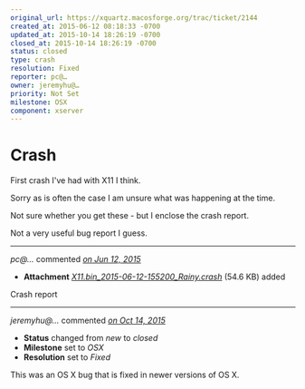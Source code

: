 ```yaml
---
original_url: https://xquartz.macosforge.org/trac/ticket/2144
created_at: 2015-06-12 08:18:33 -0700
updated_at: 2015-10-14 18:26:19 -0700
closed_at: 2015-10-14 18:26:19 -0700
status: closed
type: crash
resolution: Fixed
reporter: pc@…
owner: jeremyhu@…
priority: Not Set
milestone: OSX
component: xserver
---
```


Crash
=====


First crash I've had with X11 I think.

Sorry as is often the case I am unsure what was happening at the time.

Not sure whether you get these - but I enclose the crash report.

Not a very useful bug report I guess.



---

*pc@…* commented *[on Jun 12, 2015](https://xquartz.macosforge.org/trac/attachment/ticket/2144/X11.bin_2015-06-12-155200_Rainy.crash "June 12, 2015 at 8:21 AM PDT")*

-   **Attachment** *[X11.bin\_2015-06-12-155200\_Rainy.crash](../attachment/ticket/2144/X11.bin_2015-06-12-155200_Rainy.crash)* (54.6 KB) added

Crash report



---

*jeremyhu@…* commented *[on Oct 14, 2015](https://xquartz.macosforge.org/trac/ticket/2144#comment:344 "October 14, 2015 at 6:26 PM PDT")*

-   **Status** changed from *new* to *closed*
-   **Milestone** set to *OSX*
-   **Resolution** set to *Fixed*

This was an OS X bug that is fixed in newer versions of OS X.



